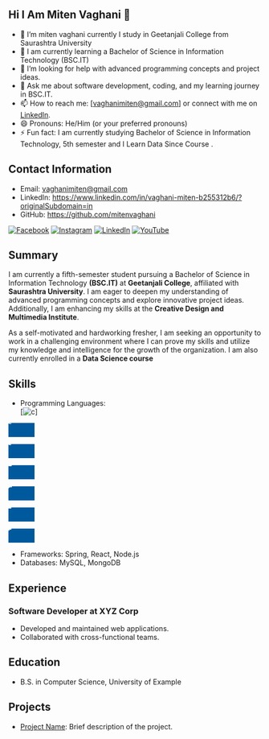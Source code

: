 ## Hi I Am Miten Vaghani 👋

- 🔭 I’m miten vaghani currently I study in Geetanjali College from Saurashtra University 
- 🌱 I am currently learning a Bachelor of Science in Information Technology (BSC.IT)
- 🤔 I’m looking for help with advanced programming concepts and project ideas.
- 💬 Ask me about software development, coding, and my learning journey in BSC.IT.
- 📫 How to reach me: [vaghanimiten@gmail.com] or connect with me on [LinkedIn](https://www.linkedin.com/in/vaghani-miten-b255312b6/?originalSubdomain=in).
- 😄 Pronouns: He/Him (or your preferred pronouns)
- ⚡ Fun fact: I am currently studying Bachelor of Science in Information Technology, 5th semester and I Learn Data Since Course .

## Contact Information
- Email: vaghanimiten@gmail.com
- LinkedIn: https://www.linkedin.com/in/vaghani-miten-b255312b6/?originalSubdomain=in
- GitHub: https://github.com/mitenvaghani

[![Facebook](https://img.shields.io/badge/Facebook-4267B2?style=for-the-badge&logo=facebook&logoColor=white)](https://www.facebook.com/yourprofile)  [![Instagram](https://img.shields.io/badge/Instagram-E4405F?style=for-the-badge&logo=instagram&logoColor=white)](https://www.instagram.com/vaghani_miten/)  [![LinkedIn](https://img.shields.io/badge/LinkedIn-0A66C2?style=for-the-badge&logo=linkedin&logoColor=white)](https://www.linkedin.com/in/vaghani-miten-b255312b6/?originalSubdomain=in)  [![YouTube](https://img.shields.io/badge/YouTube-FF0000?style=for-the-badge&logo=youtube&logoColor=white)](https://www.youtube.com/yourchannel)

## Summary
I am currently a fifth-semester student pursuing a Bachelor of Science in Information Technology **(BSC.IT)** at __Geetanjali College__, affiliated with __Saurashtra University__. I am eager to deepen my understanding of advanced programming concepts and explore innovative project ideas. Additionally, I am enhancing my skills at the __Creative Design and Multimedia Institute__.

As a self-motivated and hardworking fresher, I am seeking an opportunity to work in a challenging environment where I can prove my skills and utilize my knowledge and intelligence for the growth of the organization. I am also currently enrolled in a **Data Science course**

## Skills

- Programming Languages:  
[![c](https://camo.githubusercontent.com/c3fd6682e8cca0f7c262a00f94ef0f65cadd0c8470669a2d7d6f3614e81b10c2/68747470733a2f2f696d672e736869656c64732e696f2f62616467652f632d2532333030353939432e7376673f7374796c653d666f722d7468652d6261646765266c6f676f3d63266c6f676f436f6c6f723d7768697465)]

<svg xmlns="http://www.w3.org/2000/svg" width="52.25" height="28" role="img" aria-label="C"><title>C</title><g shape-rendering="crispEdges"><rect width="52.25" height="28" fill="#00599c"/></g><g fill="#fff" text-anchor="middle" font-family="Verdana,Geneva,DejaVu Sans,sans-serif" text-rendering="geometricPrecision" font-size="100"><text transform="scale(.1)" x="26" y="20" textLength="82.5" fill="#fff" font-weight="bold">C</text></g></svg>

<svg xmlns="http://www.w3.org/2000/svg" width="52.25" height="28" role="img" aria-label="C++"><title>C++</title><g shape-rendering="crispEdges"><rect width="52.25" height="28" fill="#00599c"/></g><g fill="#fff" text-anchor="middle" font-family="Verdana,Geneva,DejaVu Sans,sans-serif" text-rendering="geometricPrecision" font-size="100"><text transform="scale(.1)" x="26" y="20" textLength="82.5" fill="#fff" font-weight="bold">C++</text></g></svg>

<svg xmlns="http://www.w3.org/2000/svg" width="52.25" height="28" role="img" aria-label="Dart"><title>Dart</title><g shape-rendering="crispEdges"><rect width="52.25" height="28" fill="#00599c"/></g><g fill="#fff" text-anchor="middle" font-family="Verdana,Geneva,DejaVu Sans,sans-serif" text-rendering="geometricPrecision" font-size="100"><text transform="scale(.1)" x="26" y="20" textLength="82.5" fill="#fff" font-weight="bold">Dart</text></g></svg>

<svg xmlns="http://www.w3.org/2000/svg" width="52.25" height="28" role="img" aria-label="Java"><title>Java</title><g shape-rendering="crispEdges"><rect width="52.25" height="28" fill="#00599c"/></g><g fill="#fff" text-anchor="middle" font-family="Verdana,Geneva,DejaVu Sans,sans-serif" text-rendering="geometricPrecision" font-size="100"><text transform="scale(.1)" x="26" y="20" textLength="82.5" fill="#fff" font-weight="bold">Java</text></g></svg>

<svg xmlns="http://www.w3.org/2000/svg" width="52.25" height="28" role="img" aria-label="Flutter"><title>Flutter</title><g shape-rendering="crispEdges"><rect width="52.25" height="28" fill="#00599c"/></g><g fill="#fff" text-anchor="middle" font-family="Verdana,Geneva,DejaVu Sans,sans-serif" text-rendering="geometricPrecision" font-size="100"><text transform="scale(.1)" x="26" y="20" textLength="82.5" fill="#fff" font-weight="bold">Flutter</text></g></svg>

<svg xmlns="http://www.w3.org/2000/svg" width="52.25" height="28" role="img" aria-label="Apache"><title>Apache</title><g shape-rendering="crispEdges"><rect width="52.25" height="28" fill="#00599c"/></g><g fill="#fff" text-anchor="middle" font-family="Verdana,Geneva,DejaVu Sans,sans-serif" text-rendering="geometricPrecision" font-size="100"><text transform="scale(.1)" x="26" y="20" textLength="82.5" fill="#fff" font-weight="bold">Apache</text></g></svg> </div>


- Frameworks: Spring, React, Node.js  
- Databases: MySQL, MongoDB


## Experience
### Software Developer at XYZ Corp
- Developed and maintained web applications.
- Collaborated with cross-functional teams.

## Education
- B.S. in Computer Science, University of Example

## Projects
- [Project Name](https://github.com/johndoe/project): Brief description of the project.
